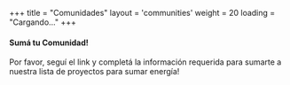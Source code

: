 +++
title = "Comunidades"
layout = 'communities'
weight = 20
loading = "Cargando…"
+++

#### Sumá tu Comunidad!

Por favor, seguí el link y completá la información requerida para sumarte a nuestra lista de proyectos para sumar energía!
